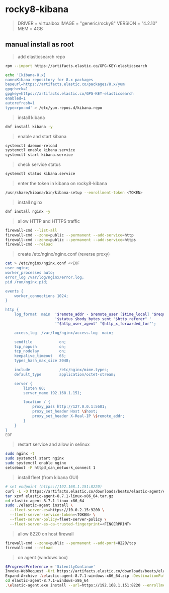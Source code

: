 # rocky8-kibana

> DRIVER = virtualbox
> IMAGE = "generic/rocky8"
> VERSION = "4.2.10"
> MEM = 4GB

## manual install as root

> add elasticsearch repo

```bash
rpm --import https://artifacts.elastic.co/GPG-KEY-elasticsearch

echo '[kibana-8.x]
name=Kibana repository for 8.x packages
baseurl=https://artifacts.elastic.co/packages/8.x/yum
gpgcheck=1
gpgkey=https://artifacts.elastic.co/GPG-KEY-elasticsearch
enabled=1
autorefresh=1
type=rpm-md' > /etc/yum.repos.d/kibana.repo
```

> install kibana

```bash
dnf install kibana -y
```

> enable and start kibana

```bash
systemctl daemon-reload
systemctl enable kibana.service
systemctl start kibana.service
```

> check service status

```bash
systemctl status kibana.service
```

> enter the token in kibana on rocky8-kibana

```bash
/usr/share/kibana/bin/kibana-setup --enrollment-token <TOKEN>

```

> install nginx

```bash
dnf install nginx -y
```

> allow HTTP and HTTPS traffic

```bash
firewall-cmd --list-all
firewall-cmd --zone=public --permanent --add-service=http
firewall-cmd --zone=public --permanent --add-service=https
firewall-cmd --reload

```

> create /etc/nginx/nginx.conf (reverse proxy)

```bash
cat > /etc/nginx/nginx.conf <<EOF
user nginx;
worker_processes auto;
error_log /var/log/nginx/error.log;
pid /run/nginx.pid;

events {
    worker_connections 1024;
}

http {
    log_format  main  '$remote_addr - $remote_user [$time_local] "$request" '
                      '$status $body_bytes_sent "$http_referer" '
                      '"$http_user_agent" "$http_x_forwarded_for"';

    access_log  /var/log/nginx/access.log  main;

    sendfile            on;
    tcp_nopush          on;
    tcp_nodelay         on;
    keepalive_timeout   65;
    types_hash_max_size 2048;

    include             /etc/nginx/mime.types;
    default_type        application/octet-stream;

    server {
        listen 80;
        server_name 192.168.1.151;

        location / {
            proxy_pass http://127.0.0.1:5601;
            proxy_set_header Host \$host;
            proxy_set_header X-Real-IP \$remote_addr;
        }
    }
}
EOF
```

> restart service and allow in selinux

```bash
sudo nginx -t
sudo systemctl start nginx
sudo systemctl enable nginx
setsebool -P httpd_can_network_connect 1
```

> install fleet (from kibana GUI)

```bash
# set endpoint (https://192.168.1.151:8220)
curl -L -O https://artifacts.elastic.co/downloads/beats/elastic-agent/elastic-agent-8.7.1-linux-x86_64.tar.gz
tar xzvf elastic-agent-8.7.1-linux-x86_64.tar.gz
cd elastic-agent-8.7.1-linux-x86_64
sudo ./elastic-agent install \
  --fleet-server-es=https://10.0.2.15:9200 \
  --fleet-server-service-token=<TOKEN> \
  --fleet-server-policy=fleet-server-policy \
  --fleet-server-es-ca-trusted-fingerprint=<FINGERPRINT>
```

> allow 8220 on host firewall

```bash
firewall-cmd --zone=public --permanent --add-port=8220/tcp
firewall-cmd --reload
```

> on agent (windows box)

```bash
$ProgressPreference = 'SilentlyContinue'
Invoke-WebRequest -Uri https://artifacts.elastic.co/downloads/beats/elastic-agent/elastic-agent-8.7.1-windows-x86_64.zip -OutFile elastic-agent-8.7.1-windows-x86_64.zip
Expand-Archive .\elastic-agent-8.7.1-windows-x86_64.zip -DestinationPath .
cd elastic-agent-8.7.1-windows-x86_64
.\elastic-agent.exe install --url=https://192.168.1.151:8220 --enrollment-token=<TOKEN>
```
